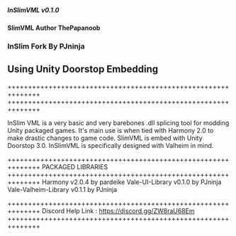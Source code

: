 ##### InSlimVML v0.1.0
#### SlimVML Author ThePapanoob
### InSlim Fork By PJninja
## Using Unity Doorstop Embedding
++++++++++++++++++++++++++++++++++++++++++++++++++++++++++++++
++++++++++++++++++++++++++++++++++++++++++++++++++++++++++++++

InSlim VML is a very basic and very barebones .dll splicing tool for modding
Unity packaged games. It's main use is when tied with Harmony 2.0 to make
drastic changes to game code. SlimVML is embed with Unity Doorstop 3.0.
InSlimVML is specifically designed with Valheim in mind.

++++++++++++++++++++++++++++++++++++++++++++++++++++++++++++++
PACKAGED LIBRARIES
++++++++++++++++++++++++++++++++++++++++++++++++++++++++++++++
Harmony v2.0.4 by pardeike
Vale-UI-Library v0.1.0 by PJninja
Vale-Valheim-Library v0.1.1 by PJninja

++++++++++++++++++++++++++++++++++++++++++++++++++++++++++++++
Discord Help Link : https://discord.gg/ZW8raU68Em
++++++++++++++++++++++++++++++++++++++++++++++++++++++++++++++

